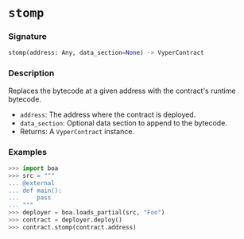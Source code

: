 # `stomp`

### Signature

```python
stomp(address: Any, data_section=None) -> VyperContract
```

### Description

Replaces the bytecode at a given address with the contract's runtime bytecode.

- `address`: The address where the contract is deployed.
- `data_section`: Optional data section to append to the bytecode.
- Returns: A `VyperContract` instance.

### Examples

```python
>>> import boa
>>> src = """
... @external
... def main():
...     pass
... """
>>> deployer = boa.loads_partial(src, "Foo")
>>> contract = deployer.deploy()
>>> contract.stomp(contract.address)
```
